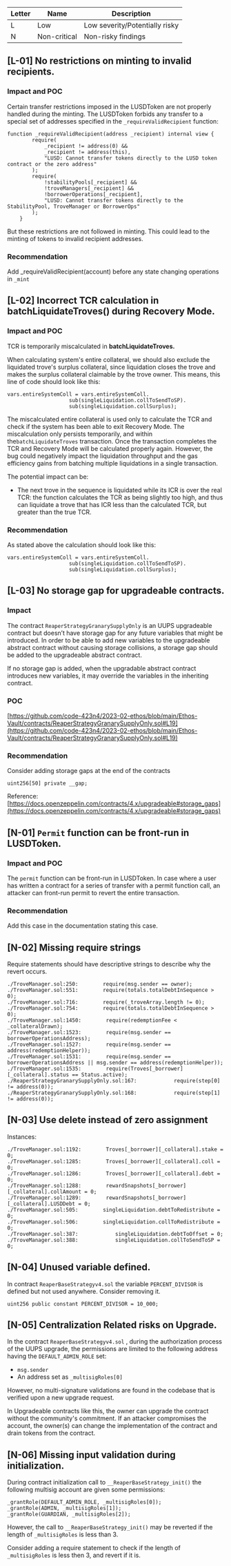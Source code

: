 | Letter | Name | Description |
| --- | --- | --- |
| L | Low | Low severity/Potentially risky |
| N | Non-critical | Non-risky findings |

## [L-01] No restrictions on minting to invalid recipients.

### Impact and POC

Certain transfer restrictions imposed in the LUSDToken are not properly handled during the minting.
The LUSDToken forbids any transfer to a special set of addresses specified in the `_requireValidRecipient` function:

```solidity
function _requireValidRecipient(address _recipient) internal view {
        require(
            _recipient != address(0) && 
            _recipient != address(this),
            "LUSD: Cannot transfer tokens directly to the LUSD token contract or the zero address"
        );
        require(
            !stabilityPools[_recipient] &&
            !troveManagers[_recipient] &&
            !borrowerOperations[_recipient],
            "LUSD: Cannot transfer tokens directly to the StabilityPool, TroveManager or BorrowerOps"
        );
    }
```

But these restrictions are not followed in minting. This could lead to the minting of tokens to invalid recipient addresses.

### Recommendation

Add _requireValidRecipient(account) before any state changing operations in `_mint`

## [L-02] **Incorrect TCR calculation in batchLiquidateTroves() during Recovery Mode.**

### Impact and POC

TCR is temporarily miscalculated in **batchLiquidateTroves.** 

When calculating system's entire collateral, we should also exclude the liquidated trove's surplus collateral, since liquidation closes the trove and makes the surplus collateral claimable by the trove owner. This means, this line of code should look like this:

```solidity
vars.entireSystemColl = vars.entireSystemColl.
                    sub(singleLiquidation.collToSendToSP).
                    sub(singleLiquidation.collSurplus);
```

The miscalculated entire collateral is used only to calculate the TCR and check if the system has been able to exit Recovery Mode. The miscalculation only persists temporarily, and within the`batchLiquidateTroves` transaction. Once the transaction completes the TCR and Recovery Mode will be calculated properly again. However, the bug could negatively impact the liquidation throughput and the gas efficiency gains from batching multiple liquidations in a single transaction.

The potential impact can be:

- The next trove in the sequence is liquidated while its ICR is over the real TCR: the function calculates the TCR as being slightly too high, and thus can liquidate a trove that has ICR less than the calculated TCR, but greater than the true TCR.

### Recommendation

As stated above the calculation should look like this:

```solidity
vars.entireSystemColl = vars.entireSystemColl.
                    sub(singleLiquidation.collToSendToSP).
                    sub(singleLiquidation.collSurplus);
```

## [L-03] No storage gap for upgradeable contracts.

### Impact

The contract `ReaperStrategyGranarySupplyOnly` is an UUPS upgradeable contract but doesn’t have storage gap for any future variables that might be introduced. In order to be able to add new variables to the upgradeable abstract contract without causing storage collisions, a storage gap should be added to the upgradeable abstract contract.

If no storage gap is added, when the upgradable abstract contract introduces new variables, it may override the variables in the inheriting contract.

### POC

[https://github.com/code-423n4/2023-02-ethos/blob/main/Ethos-Vault/contracts/ReaperStrategyGranarySupplyOnly.sol#L19](https://github.com/code-423n4/2023-02-ethos/blob/main/Ethos-Vault/contracts/ReaperStrategyGranarySupplyOnly.sol#L19)

### Recommendation

Consider adding storage gaps at the end of the contracts

```solidity
uint256[50] private __gap;
```

Reference: [https://docs.openzeppelin.com/contracts/4.x/upgradeable#storage_gaps](https://docs.openzeppelin.com/contracts/4.x/upgradeable#storage_gaps)

## [N-01] `Permit` function can be front-run in LUSDToken.

### Impact and POC

The `permit` function can be front-run in LUSDToken. In case where a user has written a contract for a series of transfer with a permit function call, an attacker can front-run permit to revert the entire transaction.

### Recommendation

Add this case in the documentation stating this case.

## [N-02] Missing require strings

Require statements should have descriptive strings to describe why the revert occurs.

```solidity
./TroveManager.sol:250:        require(msg.sender == owner);
./TroveManager.sol:551:        require(totals.totalDebtInSequence > 0);
./TroveManager.sol:716:        require(_troveArray.length != 0);
./TroveManager.sol:754:        require(totals.totalDebtInSequence > 0);
./TroveManager.sol:1450:        require(redemptionFee < _collateralDrawn);
./TroveManager.sol:1523:        require(msg.sender == borrowerOperationsAddress);
./TroveManager.sol:1527:        require(msg.sender == address(redemptionHelper));
./TroveManager.sol:1531:        require(msg.sender == borrowerOperationsAddress || msg.sender == address(redemptionHelper));
./TroveManager.sol:1535:        require(Troves[_borrower][_collateral].status == Status.active);
./ReaperStrategyGranarySupplyOnly.sol:167:            require(step[0] != address(0));
./ReaperStrategyGranarySupplyOnly.sol:168:            require(step[1] != address(0));

```

## [N-03] Use delete instead of zero assignment

Instances:

```solidity
./TroveManager.sol:1192:        Troves[_borrower][_collateral].stake = 0;
./TroveManager.sol:1285:        Troves[_borrower][_collateral].coll = 0;
./TroveManager.sol:1286:        Troves[_borrower][_collateral].debt = 0;
./TroveManager.sol:1288:        rewardSnapshots[_borrower][_collateral].collAmount = 0;
./TroveManager.sol:1289:        rewardSnapshots[_borrower][_collateral].LUSDDebt = 0;
./TroveManager.sol:505:        singleLiquidation.debtToRedistribute = 0;
./TroveManager.sol:506:        singleLiquidation.collToRedistribute = 0;
./TroveManager.sol:387:            singleLiquidation.debtToOffset = 0;
./TroveManager.sol:388:            singleLiquidation.collToSendToSP = 0;
```

## [N-04] Unused variable defined.

In contract `ReaperBaseStrategyv4.sol` the variable `PERCENT_DIVISOR` is defined but not used anywhere. Consider removing it.

```solidity
uint256 public constant PERCENT_DIVISOR = 10_000;
```

## [N-05] Centralization Related risks on Upgrade.

In the contract `ReaperBaseStrategyv4.sol` , during the authorization process of the UUPS upgrade, the permissions are limited to the following address having the `DEFAULT_ADMIN_ROLE` set:

- `msg.sender`
- An address set as `_multisigRoles[0]`

However, no multi-signature validations are found in the codebase that is verified upon a new upgrade request. 

In Upgradeable contracts like this, the owner can upgrade the contract without the community's commitment. If an attacker compromises the account, the owner(s) can change the implementation of the contract and drain tokens from the contract.

## [N-06] Missing input validation during initialization.

During contract initialization call to `__ReaperBaseStrategy_init()` the following multisig account are given some permissions:

```solidity
_grantRole(DEFAULT_ADMIN_ROLE, _multisigRoles[0]);
_grantRole(ADMIN, _multisigRoles[1]);
_grantRole(GUARDIAN, _multisigRoles[2]);
```

However, the call to `__ReaperBaseStrategy_init()` may be reverted if the length of `_multisigRoles` is less than 3.

Consider adding a require statement to check if the length of `_multisigRoles` is less then 3, and revert if it is.